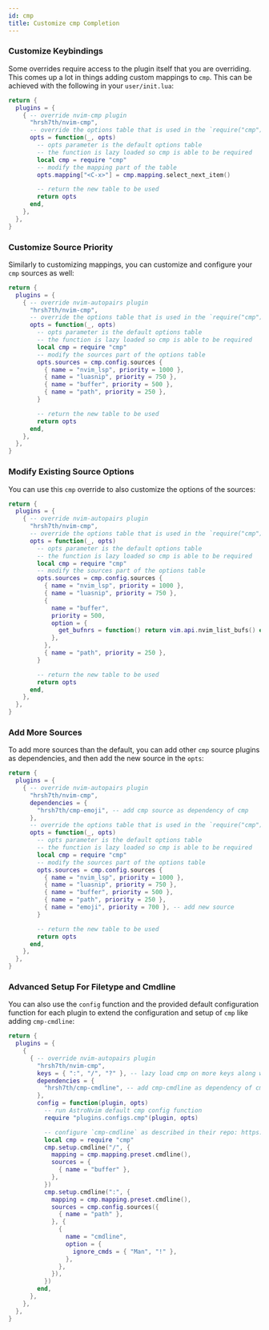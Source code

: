 ```yaml
---
id: cmp
title: Customize cmp Completion
---
```


### Customize Keybindings

Some overrides require access to the plugin itself that you are overriding. This comes up a lot in things adding custom mappings to `cmp`. This can be achieved with the following in your `user/init.lua`:

```lua
return {
  plugins = {
    { -- override nvim-cmp plugin
      "hrsh7th/nvim-cmp",
      -- override the options table that is used in the `require("cmp").setup()` call
      opts = function(_, opts)
        -- opts parameter is the default options table
        -- the function is lazy loaded so cmp is able to be required
        local cmp = require "cmp"
        -- modify the mapping part of the table
        opts.mapping["<C-x>"] = cmp.mapping.select_next_item()

        -- return the new table to be used
        return opts
      end,
    },
  },
}
```

### Customize Source Priority

Similarly to customizing mappings, you can customize and configure your `cmp` sources as well:

```lua
return {
  plugins = {
    { -- override nvim-autopairs plugin
      "hrsh7th/nvim-cmp",
      -- override the options table that is used in the `require("cmp").setup()` call
      opts = function(_, opts)
        -- opts parameter is the default options table
        -- the function is lazy loaded so cmp is able to be required
        local cmp = require "cmp"
        -- modify the sources part of the options table
        opts.sources = cmp.config.sources {
          { name = "nvim_lsp", priority = 1000 },
          { name = "luasnip", priority = 750 },
          { name = "buffer", priority = 500 },
          { name = "path", priority = 250 },
        }

        -- return the new table to be used
        return opts
      end,
    },
  },
}
```

### Modify Existing Source Options

You can use this `cmp` override to also customize the options of the sources:

```lua
return {
  plugins = {
    { -- override nvim-autopairs plugin
      "hrsh7th/nvim-cmp",
      -- override the options table that is used in the `require("cmp").setup()` call
      opts = function(_, opts)
        -- opts parameter is the default options table
        -- the function is lazy loaded so cmp is able to be required
        local cmp = require "cmp"
        -- modify the sources part of the options table
        opts.sources = cmp.config.sources {
          { name = "nvim_lsp", priority = 1000 },
          { name = "luasnip", priority = 750 },
          {
            name = "buffer",
            priority = 500,
            option = {
              get_bufnrs = function() return vim.api.nvim_list_bufs() end,
            },
          },
          { name = "path", priority = 250 },
        }

        -- return the new table to be used
        return opts
      end,
    },
  },
}
```

### Add More Sources

To add more sources than the default, you can add other `cmp` source plugins as dependencies, and then add the new source in the `opts`:

```lua
return {
  plugins = {
    { -- override nvim-autopairs plugin
      "hrsh7th/nvim-cmp",
      dependencies = {
        "hrsh7th/cmp-emoji", -- add cmp source as dependency of cmp
      },
      -- override the options table that is used in the `require("cmp").setup()` call
      opts = function(_, opts)
        -- opts parameter is the default options table
        -- the function is lazy loaded so cmp is able to be required
        local cmp = require "cmp"
        -- modify the sources part of the options table
        opts.sources = cmp.config.sources {
          { name = "nvim_lsp", priority = 1000 },
          { name = "luasnip", priority = 750 },
          { name = "buffer", priority = 500 },
          { name = "path", priority = 250 },
          { name = "emoji", priority = 700 }, -- add new source
        }

        -- return the new table to be used
        return opts
      end,
    },
  },
}
```

### Advanced Setup For Filetype and Cmdline

You can also use the `config` function and the provided default configuration function for each plugin to extend the configuration and setup of `cmp` like adding `cmp-cmdline`:

```lua
return {
  plugins = {
    {
      { -- override nvim-autopairs plugin
        "hrsh7th/nvim-cmp",
        keys = { ":", "/", "?" }, -- lazy load cmp on more keys along with insert mode
        dependencies = {
          "hrsh7th/cmp-cmdline", -- add cmp-cmdline as dependency of cmp
        },
        config = function(plugin, opts)
          -- run AstroNvim default cmp config function
          require "plugins.configs.cmp"(plugin, opts)

          -- configure `cmp-cmdline` as described in their repo: https://github.com/hrsh7th/cmp-cmdline#setup
          local cmp = require "cmp"
          cmp.setup.cmdline("/", {
            mapping = cmp.mapping.preset.cmdline(),
            sources = {
              { name = "buffer" },
            },
          })
          cmp.setup.cmdline(":", {
            mapping = cmp.mapping.preset.cmdline(),
            sources = cmp.config.sources({
              { name = "path" },
            }, {
              {
                name = "cmdline",
                option = {
                  ignore_cmds = { "Man", "!" },
                },
              },
            }),
          })
        end,
      },
    },
  },
}
```
